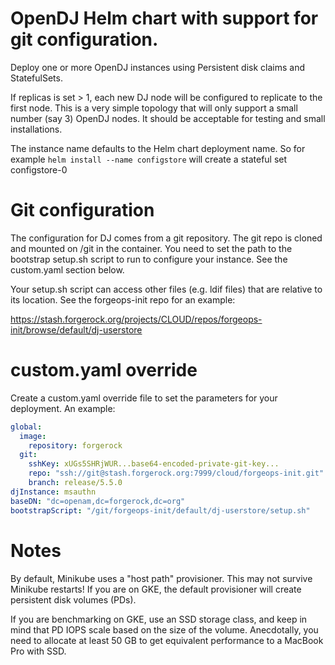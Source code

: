 # OpenDJ Helm chart with support for git configuration.

Deploy one or more OpenDJ instances using Persistent disk claims
and StatefulSets. 

If replicas is set > 1, each new DJ node will be configured 
to replicate to the first node.  This is a very simple topology
that will only support a small number (say 3) OpenDJ nodes. It
should be acceptable for testing and small installations. 

The instance name defaults to the Helm chart deployment name. So for example 
`helm install --name configstore`  will create a stateful set configstore-0

# Git configuration

The configuration for DJ comes from a git repository. The git
repo is cloned and mounted on /git in the container. You need to set
the path to the bootstrap setup.sh script to run to configure your instance. See
the custom.yaml section below.  

Your setup.sh script can access other files (e.g. ldif files) that are relative
to its location.  See the forgeops-init repo for an example:

https://stash.forgerock.org/projects/CLOUD/repos/forgeops-init/browse/default/dj-userstore 


# custom.yaml override 

Create a custom.yaml override file to set the parameters for your deployment.
An example:


```yaml
global:
  image:
    repository: forgerock
  git:
    sshKey: xUGs5SHRjWUR...base64-encoded-private-git-key...
    repo: "ssh://git@stash.forgerock.org:7999/cloud/forgeops-init.git"
    branch: release/5.5.0
djInstance: msauthn
baseDN: "dc=openam,dc=forgerock,dc=org"
bootstrapScript: "/git/forgeops-init/default/dj-userstore/setup.sh"
 ```
    
# Notes

By default, Minikube
uses a "host path" provisioner. This may not survive Minikube 
restarts! If you are on GKE, the default provisioner will create
persistent disk volumes (PDs). 

If you are benchmarking on GKE, use an SSD storage class,
and keep in mind that PD IOPS scale based on the size of the volume.
Anecdotally, you need to allocate at least 50 GB to get equivalent
performance to a MacBook Pro with SSD.


